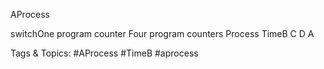 AProcess
switchOne program counter
Four program counters
Process
TimeB C D A

   Tags & Topics:
   #AProcess
   #TimeB
   #aprocess